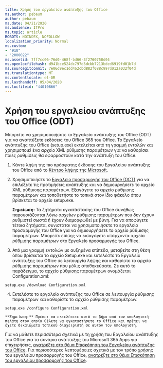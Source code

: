 ```yaml
---
title: Χρήση του εργαλείου ανάπτυξης του Office
ms.author: pebaum
author: pebaum
ms.date: 04/21/2020
ms.audience: ITPro
ms.topic: article
ROBOTS: NOINDEX, NOFOLLOW
localization_priority: Normal
ms.custom:
- "918"
- "2000022"
ms.assetid: 7ff7cc06-76d0-468f-bd66-3f2760750d04
ms.openlocfilehash: d941bce524dc797d5dcbb7213bded6919fd01b7d
ms.sourcegitcommit: 7e06d9ec1dd462cbd882f088c997d012a032f04d
ms.translationtype: MT
ms.contentlocale: el-GR
ms.lasthandoff: 05/04/2020
ms.locfileid: "44010866"
---
```

# <a name="using-the-office-deployment-tool-odt"></a>Χρήση του εργαλείου ανάπτυξης του Office (ODT)

Μπορείτε να χρησιμοποιήσετε το Εργαλείο ανάπτυξης του Office (ODT) για να αναπτύξετε εκδόσεις του Office 365 του Office. Το Εργαλείο ανάπτυξης του Office (setup.exe) εκτελείται από τη γραμμή εντολών και χρησιμοποιεί ένα αρχείο XML ρύθμισης παραμέτρων για να καθορίσει ποιες ρυθμίσεις θα εφαρμοστούν κατά την ανάπτυξη του Office.
  
1. Κάντε λήψη της πιο πρόσφατης έκδοσης του Εργαλείου ανάπτυξης του Office από το [Κέντρο λήψης της Microsoft](https://go.microsoft.com/fwlink/p/?LinkID=626065).

2. Χρησιμοποιήστε το [Εργαλείο προσαρμογής του Office (OCT)](https://config.office.com) για να επιλέξετε τις προτιμήσεις ανάπτυξης και να δημιουργήσετε το αρχείο XML ρύθμισης παραμέτρων. Εξαγάγετε το αρχείο ρύθμισης παραμέτρων και τοποθετήστε το τοπικά στον ίδιο φάκελο όπου βρίσκεται το αρχείο setup.exe.

    **Σημείωση:** Τα ζητήματα εγκατάστασης του Office συνήθως παρουσιάζονται λόγω αρχείων ρύθμισης παραμέτρων που δεν έχουν ρυθμιστεί σωστά ή έχουν διαμορφωθεί με βύνη. Για να αποφύγετε τέτοια ζητήματα, συνιστάται να χρησιμοποιήσετε το εργαλείο προσαρμογής του Office για να δημιουργήσετε το αρχείο ρύθμισης παραμέτρων. Μπορείτε επίσης να εισαγάγετε υπάρχοντα αρχεία ρύθμισης παραμέτρων στο Εργαλείο προσαρμογής του Office.

3. Από μια γραμμή εντολών με αυξημένα επίπεδα, μεταβείτε στη θέση όπου βρίσκεται το αρχείο Setup.exe και εκτελέστε το Εργαλείο ανάπτυξης του Office σε λειτουργία λήψης και καθορίστε το αρχείο ρύθμισης παραμέτρων που μόλις αποθηκεύσατε. Σε αυτό το παράδειγμα, το αρχείο ρύθμισης παραμέτρων ονομάζεται Configuration.xml:
    
  ```
  setup.exe /download Configuration.xml  
  ```

4. Εκτελέστε το εργαλείο ανάπτυξης του Office σε λειτουργία ρύθμισης παραμέτρων και καθορίστε το αρχείο ρύθμισης παραμέτρων.
    
  ```
  setup.exe /configure Configuration.xml
  ```

    **Σημείωση:** Πρέπει να εκτελέσετε αυτό το βήμα από τον υπολογιστή-πελάτη στον οποίο θέλετε να εγκαταστήσετε το Office και πρέπει να έχετε δικαιώματα τοπικού διαχειριστή σε αυτόν τον υπολογιστή.

Για να μάθετε περισσότερα σχετικά με τη χρήση του Εργαλείου ανάπτυξης του Office για τα σενάρια ανάπτυξης του Microsoft 365 Apps για επιχειρήσεις, [ανατρέξτε στο θέμα Επισκόπηση του Εργαλείου ανάπτυξης του Office](https://docs.microsoft.com/deployoffice/overview-office-deployment-tool). Για περισσότερες λεπτομέρειες σχετικά με τον τρόπο χρήσης του εργαλείου προσαρμογής του Office, [ανατρέξτε στο θέμα Επισκόπηση του εργαλείου προσαρμογής του Office](https://docs.microsoft.com/DeployOffice/overview-of-the-office-customization-tool-for-click-to-run).
